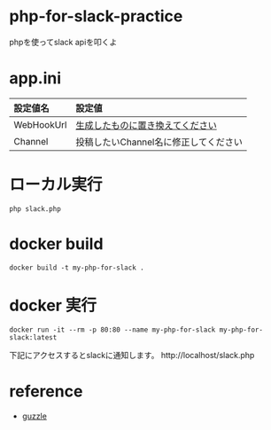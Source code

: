 # php-for-slack-practice
phpを使ってslack apiを叩くよ

# app.ini
|設定値名|設定値|
|:--|:--|
|WebHookUrl|[生成したものに置き換えてください](https://api.slack.com/incoming-webhooks)|
|Channel|投稿したいChannel名に修正してください|

# ローカル実行
```
php slack.php
```

# docker build
```
docker build -t my-php-for-slack .
```
# docker 実行
```
docker run -it --rm -p 80:80 --name my-php-for-slack my-php-for-slack:latest
```

下記にアクセスするとslackに通知します。
http://localhost/slack.php

# reference
- [guzzle](https://github.com/guzzle/guzzle)
